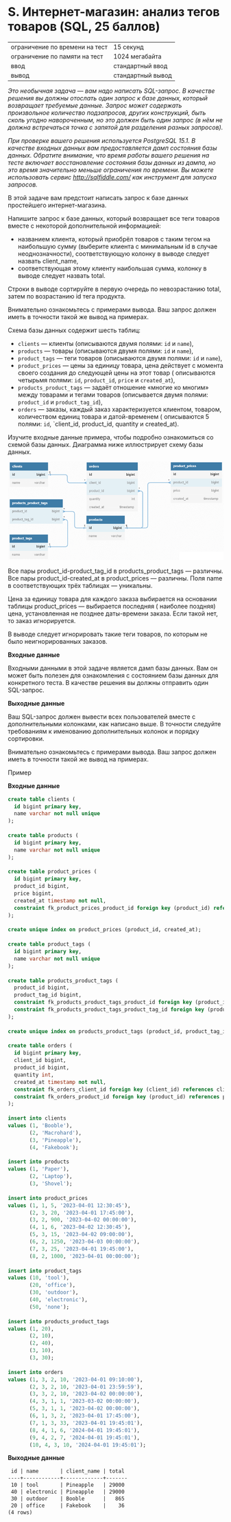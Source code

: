# S. Интернет-магазин: анализ тегов товаров (SQL, 25 баллов)

|                                |                   |
|--------------------------------|-------------------|
| ограничение по времени на тест | 15 секунд         |
| ограничение по памяти на тест  | 1024 мегабайта    |
| ввод                           | стандартный ввод  |
| вывод                          | стандартный вывод |

_Это необычная задача — вам надо написать SQL-запрос. В качестве решения вы должны отослать один запрос к базе данных,
который возвращает требуемые данные. Запрос может содержать произвольное количество подзапросов, других конструкций,
быть сколь угодно навороченным, но это должен быть один запрос (в нём не должна встречаться точка с запятой для
разделения разных запросов)._

_При проверке вашего решения используется PostgreSQL 15.1. В качестве входных данных вам предоставляется дамп состояния
базы данных. Обратите внимание, что время работы вашего решения на тесте включает восстановление состояния базы данных
из дампа, но это время значительно меньше ограничения по времени. Вы можете использовать сервис http://sqlfiddle.com/
как инструмент для запуска запросов._

В этой задаче вам предстоит написать запрос к базе данных простейшего интернет-магазина.

Напишите запрос к базе данных, который возвращает все теги товаров вместе с некоторой дополнительной информацией:

* названием клиента, который приобрёл товаров с таким тегом на наибольшую сумму (выберите клиента с минимальным id в
  случае неоднозначности), соответствующую колонку в выводе следует назвать client_name,
* соответствующая этому клиенту наибольшая сумма, колонку в выводе следует назвать total.

Строки в выводе сортируйте в первую очередь по невозрастанию total, затем по возрастанию id тега продукта.

Внимательно ознакомьтесь с примерами вывода. Ваш запрос должен иметь в точности такой же вывод на примерах.

Схема базы данных содержит шесть таблиц:

* `clients` — клиенты (описываются двумя полями: `id` и `name`),
* `products` — товары (описываются двумя полями: `id` и `name`),
* `product_tags` — теги товаров (описываются двумя полями: `id` и `name`),
* `product_prices` — цены за единицу товара, цена действует с момента своего создания до следующей цены на этот товар (
  описываются четырьмя полями: `id`, `product_id`, `price` и `created_at`),
* `products_product_tags` — задаёт отношение «многие ко многим» между товарами и тегами товаров (описывается двумя
  полями: `product_id` и `product_tag_id`),
* `orders` — заказы, каждый заказ характеризуется клиентом, товаром, количеством единиц товара и датой-временем (
  описываются 5 полями: `id`, `client_id, product_id, quantity и created_at).

Изучите входные данные примера, чтобы подробно ознакомиться со схемой базы данных. Диаграмма ниже иллюстрирует схему
базы данных.

![img.png](img.png)

Все пары product_id-product_tag_id в products_product_tags — различны. Все пары product_id-created_at в product_prices —
различны. Поля name в соответствующих трёх таблицах — уникальны.

Цена за единицу товара для каждого заказа выбирается на основании таблицы product_prices — выбирается последняя (
наиболее поздняя) цена, установленная не позднее даты-времени заказа. Если такой нет, то заказ игнорируется.

В выводе следует игнорировать такие теги товаров, по которым не было неигнорированных заказов.

**Входные данные**

Входными данными в этой задаче является дамп базы данных. Вам он может быть полезен для ознакомления с состоянием базы
данных для конкретного теста. В качестве решения вы должны отправить один SQL-запрос.

**Выходные данные**

Ваш SQL-запрос должен вывести всех пользователей вместе с дополнительными колонками, как написано выше. В точности
следуйте требованиям к именованию дополнительных колонок и порядку сортировки.

Внимательно ознакомьтесь с примерами вывода. Ваш запрос должен иметь в точности такой же вывод на примерах.

Пример

**Входные данные**

```sql
create table clients (
  id bigint primary key,
  name varchar not null unique
);

create table products (
  id bigint primary key,
  name varchar not null unique
);

create table product_prices (
  id bigint primary key,
  product_id bigint,
  price bigint,
  created_at timestamp not null,
  constraint fk_product_prices_product_id foreign key (product_id) references products (id)
);

create unique index on product_prices (product_id, created_at);

create table product_tags (
  id bigint primary key,
  name varchar not null unique
);

create table products_product_tags (
  product_id bigint,
  product_tag_id bigint,
  constraint fk_products_product_tags_product_id foreign key (product_id) references products (id),
  constraint fk_products_product_tags_product_tag_id foreign key (product_tag_id) references product_tags (id)
);

create unique index on products_product_tags (product_id, product_tag_id);

create table orders (
  id bigint primary key,
  client_id bigint,
  product_id bigint,
  quantity int,
  created_at timestamp not null,
  constraint fk_orders_client_id foreign key (client_id) references clients (id),
  constraint fk_orders_product_id foreign key (product_id) references products (id)
);

insert into clients
values (1, 'Booble'),
       (2, 'Macrohard'),
       (3, 'Pineapple'),
       (4, 'Fakebook');

insert into products
values (1, 'Paper'),
       (2, 'Laptop'),
       (3, 'Shovel');

insert into product_prices
values (1, 1, 5, '2023-04-01 12:30:45'),
       (2, 3, 20, '2023-04-01 17:45:00'), 
       (3, 2, 900, '2023-04-02 00:00:00'), 
       (4, 1, 6, '2023-04-02 12:30:45'), 
       (5, 3, 15, '2023-04-02 09:00:00'),
       (6, 2, 1250, '2023-04-03 00:00:00'), 
       (7, 3, 25, '2023-04-01 19:45:00'), 
       (8, 2, 1000, '2023-04-01 00:00:00');

insert into product_tags
values (10, 'tool'),
       (20, 'office'),
       (30, 'outdoor'),
       (40, 'electronic'),
       (50, 'none');

insert into products_product_tags
values (1, 20),
       (2, 10),
       (2, 40),
       (3, 10),
       (3, 30);

insert into orders
values (1, 3, 2, 10, '2023-04-01 09:10:00'),
       (2, 3, 2, 10, '2023-04-01 23:59:59'),
       (3, 3, 2, 10, '2023-04-02 00:00:00'),
       (4, 3, 1, 1, '2023-03-02 00:00:00'),
       (5, 3, 1, 1, '2023-04-02 00:00:00'),
       (6, 1, 3, 2, '2023-04-01 17:45:00'),
       (7, 1, 3, 33, '2023-04-01 19:45:01'),
       (8, 4, 1, 6, '2024-04-01 19:45:01'),
       (9, 4, 2, 7, '2024-04-01 19:45:01'),
       (10, 4, 3, 10, '2024-04-01 19:45:01');

```

**Выходные данные**

```
 id | name       | client_name | total 
----+------------+-------------+-------
 10 | tool       | Pineapple   | 29000 
 40 | electronic | Pineapple   | 29000 
 30 | outdoor    | Booble      |   865 
 20 | office     | Fakebook    |    36 
(4 rows)
```
